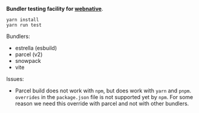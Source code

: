 __Bundler testing facility for [webnative](https://github.com/fission-suite/webnative)__.

```shell
yarn install
yarn run test
```

Bundlers:
- estrella (esbuild)
- parcel (v2)
- snowpack
- vite


Issues:
- Parcel build does not work with `npm`, but does work with `yarn` and `pnpm`. `overrides` in the `package.json` file is not supported yet by `npm`. For some reason we need this override with parcel and not with other bundlers.
